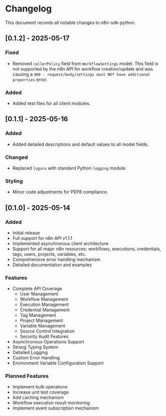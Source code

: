 # Changelog

This document records all notable changes to n8n-sdk-python.

## [0.1.2] - 2025-05-17

### Fixed
- Removed `callerPolicy` field from `WorkflowSettings` model. This field is not supported by the n8n API for workflow creation/update and was causing a `400 - request/body/settings must NOT have additional properties` error.

### Added
- Added test files for all client modules.

## [0.1.1] - 2025-05-16

### Added
- Added detailed descriptions and default values to all model fields.

### Changed
- Replaced `loguru` with standard Python `logging` module.

### Styling
- Minor code adjustments for PEP8 compliance.

## [0.1.0] - 2025-05-14

### Added
- Initial release
- Full support for n8n API v1.1.1
- Implemented asynchronous client architecture
- Support for all major n8n resources: workflows, executions, credentials, tags, users, projects, variables, etc.
- Comprehensive error handling mechanism
- Detailed documentation and examples

### Features
- Complete API Coverage
  - User Management
  - Workflow Management
  - Execution Management
  - Credential Management
  - Tag Management
  - Project Management
  - Variable Management
  - Source Control Integration
  - Security Audit Features
- Asynchronous Operations Support
- Strong Typing System
- Detailed Logging
- Custom Error Handling
- Environment Variable Configuration Support

### Planned Features
- Implement bulk operations
- Increase unit test coverage
- Add caching mechanism
- Workflow execution result monitoring
- Implement event subscription mechanism 